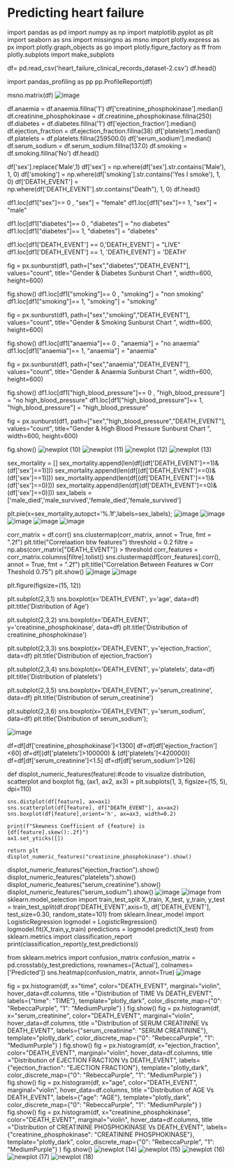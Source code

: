 # Predicting heart failure
import pandas as pd
import numpy as np
import matplotlib.pyplot as plt
import seaborn as sns
import missingno as msno
import plotly.express as px
import plotly.graph_objects as go
import plotly.figure_factory as ff
from plotly.subplots import make_subplots

df= pd.read_csv('heart_failure_clinical_records_dataset-2.csv')
df.head()

import pandas_profiling as pp
pp.ProfileReport(df)

msno.matrix(df)
![image](https://user-images.githubusercontent.com/82114061/117928049-aa23ec00-b318-11eb-9245-b33f856eb8e5.png)

df.anaemia = df.anaemia.fillna('1')
df['creatinine_phosphokinase'].median()
df.creatinine_phosphokinase = df.creatinine_phosphokinase.fillna(250)
df.diabetes = df.diabetes.fillna('1')
df['ejection_fraction'].median()
df.ejection_fraction = df.ejection_fraction.fillna(38)
df['platelets'].median()
df.platelets = df.platelets.fillna(259500.0)
df['serum_sodium'].median()
df.serum_sodium = df.serum_sodium.fillna(137.0)
df.smoking = df.smoking.fillna('No')
df.head()


df['sex'].replace('Male',1)
df['sex'] = np.where(df['sex'].str.contains('Male'), 1, 0)
df['smoking'] = np.where(df['smoking'].str.contains('Yes I smoke'), 1, 0)
df['DEATH_EVENT'] = np.where(df['DEATH_EVENT'].str.contains("Death"), 1, 0)
df.head()

df1.loc[df1["sex"]== 0 , "sex"] = "female"
df1.loc[df1["sex"]== 1, "sex"] = "male"

df1.loc[df1["diabetes"]== 0 , "diabetes"] = "no diabetes"
df1.loc[df1["diabetes"]== 1, "diabetes"] = "diabetes"

df1.loc[df1['DEATH_EVENT'] == 0,'DEATH_EVENT'] = "LIVE"
df1.loc[df1['DEATH_EVENT'] == 1, 'DEATH_EVENT'] = 'DEATH'

fig = px.sunburst(df1, 
                  path=["sex","diabetes","DEATH_EVENT"],
                  values="count",
                  title="Gender & Diabetes Sunburst Chart ",
                  width=600,
                  height=600)

fig.show()
df1.loc[df1["smoking"]== 0 , "smoking"] = "non smoking"
df1.loc[df1["smoking"]== 1, "smoking"] = "smoking"

fig = px.sunburst(df1, 
                  path=["sex","smoking","DEATH_EVENT"],
                  values="count",
                  title="Gender & Smoking Sunburst Chart ",
                  width=600,
                  height=600)

fig.show()
df1.loc[df1["anaemia"]== 0 , "anaemia"] = "no anaemia"
df1.loc[df1["anaemia"]== 1, "anaemia"] = "anaemia"

fig = px.sunburst(df1, 
                  path=["sex","anaemia","DEATH_EVENT"],
                  values="count",
                  title="Gender & Anaemia  Sunburst Chart ",
                  width=600,
                  height=600)

fig.show()
df1.loc[df1["high_blood_pressure"]== 0 , "high_blood_pressure"] = "no high_blood_pressure"
df1.loc[df1["high_blood_pressure"]== 1, "high_blood_pressure"] = "high_blood_pressure"

fig = px.sunburst(df1, 
                  path=["sex","high_blood_pressure","DEATH_EVENT"],
                  values="count",
                  title="Gender & High Blood Pressure Sunburst Chart ",
                  width=600,
                  height=600)

fig.show()
![newplot (10)](https://user-images.githubusercontent.com/82114061/117928289-f66f2c00-b318-11eb-88c5-5a5fee378e49.png)
![newplot (11)](https://user-images.githubusercontent.com/82114061/117928326-06870b80-b319-11eb-9c3f-d295d48d1c17.png)
![newplot (12)](https://user-images.githubusercontent.com/82114061/117928340-0be45600-b319-11eb-9119-cb0639ddfaf1.png)
![newplot (13)](https://user-images.githubusercontent.com/82114061/117928354-13a3fa80-b319-11eb-8fda-2dad4745b9eb.png)


sex_mortality = []
sex_mortality.append(len(df[(df['DEATH_EVENT']==1)&(df['sex']==1)]))
sex_mortality.append(len(df[(df['DEATH_EVENT']==0)&(df['sex']==1)]))
sex_mortality.append(len(df[(df['DEATH_EVENT']==1)&(df['sex']==0)]))
sex_mortality.append(len(df[(df['DEATH_EVENT']==0)&(df['sex']==0)]))
sex_labels = ['male_died','male_survived','female_died','female_survived']

plt.pie(x=sex_mortality,autopct='%.1f',labels=sex_labels);
![image](https://user-images.githubusercontent.com/82114061/117928404-24547080-b319-11eb-8333-950d98c9d3c5.png)
![image](https://user-images.githubusercontent.com/82114061/117928426-2b7b7e80-b319-11eb-9976-b980202b343b.png)
![image](https://user-images.githubusercontent.com/82114061/117928439-30403280-b319-11eb-98df-3823da458904.png)
![image](https://user-images.githubusercontent.com/82114061/117928472-39c99a80-b319-11eb-9cdf-3ff525e9e4ce.png)
![image](https://user-images.githubusercontent.com/82114061/117928490-3fbf7b80-b319-11eb-92ac-c860be7b599d.png)


corr_matrix = df.corr()
sns.clustermap(corr_matrix, annot = True, fmt = ".2f")
plt.title("Correlaation btw features")
threshold = 0.2 
filtre = np.abs(corr_matrix["DEATH_EVENT"]) > threshold
corr_features = corr_matrix.columns[filtre].tolist()
sns.clustermap(df[corr_features].corr(), annot = True, fmt = ".2f")
plt.title("Correlation Between Features w Corr Theshold 0.75")
plt.show()
![image](https://user-images.githubusercontent.com/82114061/117928566-5fef3a80-b319-11eb-8d6d-ec09530ca7a9.png)
![image](https://user-images.githubusercontent.com/82114061/117928579-64b3ee80-b319-11eb-9c58-e4f9b7c98062.png)


plt.figure(figsize=(15, 12))

plt.subplot(2,3,1)
sns.boxplot(x='DEATH_EVENT', y='age', data=df)
plt.title('Distribution of Age')

plt.subplot(2,3,2)
sns.boxplot(x='DEATH_EVENT', y='creatinine_phosphokinase', data=df)
plt.title('Distribution of creatinine_phosphokinase')

plt.subplot(2,3,3)
sns.boxplot(x='DEATH_EVENT', y='ejection_fraction', data=df)
plt.title('Distribution of ejection_fraction')

plt.subplot(2,3,4)
sns.boxplot(x='DEATH_EVENT', y='platelets', data=df)
plt.title('Distribution of platelets')

plt.subplot(2,3,5)
sns.boxplot(x='DEATH_EVENT', y='serum_creatinine', data=df)
plt.title('Distribution of serum_creatinine')

plt.subplot(2,3,6)
sns.boxplot(x='DEATH_EVENT', y='serum_sodium', data=df)
plt.title('Distribution of serum_sodium');

![image](https://user-images.githubusercontent.com/82114061/117928767-a349a900-b319-11eb-8f42-8aeb2e7977b8.png)

df=df[df['creatinine_phosphokinase']<1300]
df=df[df['ejection_fraction']<60]
df=df[(df['platelets']>100000) & (df['platelets']<420000)]
df=df[df['serum_creatinine']<1.5]
df=df[df['serum_sodium']>126]

def displot_numeric_features(feature):#code to visualize distribution, scatterplot and boxplot
    fig, (ax1, ax2, ax3) = plt.subplots(1, 3, figsize=(15, 5), dpi=110)
    
    sns.distplot(df[feature], ax=ax1)
    sns.scatterplot(df[feature], df["DEATH_EVENT"], ax=ax2)
    sns.boxplot(df[feature],orient='h', ax=ax3, width=0.2)

    print(f"Skewness Coefficient of {feature} is {df[feature].skew():.2f}")
    ax1.set_yticks([])
    
    return plt
    displot_numeric_features("creatinine_phosphokinase").show()
displot_numeric_features("ejection_fraction").show()
displot_numeric_features("platelets").show()
displot_numeric_features("serum_creatinine").show()
displot_numeric_features("serum_sodium").show()
![image](https://user-images.githubusercontent.com/82114061/117928967-e73cae00-b319-11eb-92e9-212450642df8.png)
![image](https://user-images.githubusercontent.com/82114061/117929038-f7ed2400-b319-11eb-82c9-53d441a9cf27.png)
from sklearn.model_selection import train_test_split
X_train, X_test, y_train, y_test = train_test_split(df.drop('DEATH_EVENT',axis=1), 
                                                    df['DEATH_EVENT'], test_size=0.30, 
                                                    random_state=101)
from sklearn.linear_model import LogisticRegression
logmodel = LogisticRegression()
logmodel.fit(X_train,y_train)
predictions = logmodel.predict(X_test)
from sklearn.metrics import classification_report
print(classification_report(y_test,predictions))

from sklearn.metrics import confusion_matrix
confusion_matrix = pd.crosstab(y_test,predictions, rownames=['Actual'], colnames=['Predicted'])
sns.heatmap(confusion_matrix, annot=True)
![image](https://user-images.githubusercontent.com/82114061/117929247-34b91b00-b31a-11eb-8959-d6940368ee87.png)

fig = px.histogram(df, x="time", color="DEATH_EVENT", marginal="violin", hover_data=df.columns, 
                   title ="Distribution of TIME Vs DEATH_EVENT", 
                   labels={"time": "TIME"},
                   template="plotly_dark",
                   color_discrete_map={"0": "RebeccaPurple", "1": "MediumPurple"}
                  )
fig.show()
fig = px.histogram(df, x="serum_creatinine", color="DEATH_EVENT", marginal="violin", hover_data=df.columns, 
                   title ="Distribution of SERUM CREATININE Vs DEATH_EVENT", 
                   labels={"serum_creatinine": "SERUM CREATININE"},
                   template="plotly_dark",
                   color_discrete_map={"0": "RebeccaPurple", "1": "MediumPurple"}
                  )
fig.show()
fig = px.histogram(df, x="ejection_fraction", color="DEATH_EVENT", marginal="violin", hover_data=df.columns, 
                   title ="Distribution of EJECTION FRACTION Vs DEATH_EVENT", 
                   labels={"ejection_fraction": "EJECTION FRACTION"},
                   template="plotly_dark",
                   color_discrete_map={"0": "RebeccaPurple", "1": "MediumPurple"}
                  )
fig.show()
fig = px.histogram(df, x="age", color="DEATH_EVENT", marginal="violin", hover_data=df.columns, 
                   title ="Distribution of AGE Vs DEATH_EVENT", 
                   labels={"age": "AGE"},
                   template="plotly_dark",
                   color_discrete_map={"0": "RebeccaPurple", "1": "MediumPurple"}
                  )
fig.show()
fig = px.histogram(df, x="creatinine_phosphokinase", color="DEATH_EVENT", marginal="violin", hover_data=df.columns, 
                   title ="Distribution of CREATININE PHOSPHOKINASE Vs DEATH_EVENT", 
                   labels={"creatinine_phosphokinase": "CREATININE PHOSPHOKINASE"},
                   template="plotly_dark",
                   color_discrete_map={"0": "RebeccaPurple", "1": "MediumPurple"}
                  )
fig.show()
![newplot (14)](https://user-images.githubusercontent.com/82114061/117929502-882b6900-b31a-11eb-9c24-2ddb28289a1f.png)
![newplot (15)](https://user-images.githubusercontent.com/82114061/117929516-8b265980-b31a-11eb-8391-087a45aeb167.png)
![newplot (16)](https://user-images.githubusercontent.com/82114061/117929536-8eb9e080-b31a-11eb-8113-5f73f0bb87ad.png)
![newplot (17)](https://user-images.githubusercontent.com/82114061/117929541-9083a400-b31a-11eb-9fb9-6c96b71ceb2d.png)
![newplot (18)](https://user-images.githubusercontent.com/82114061/117929549-937e9480-b31a-11eb-8611-ad132a3db11e.png)

